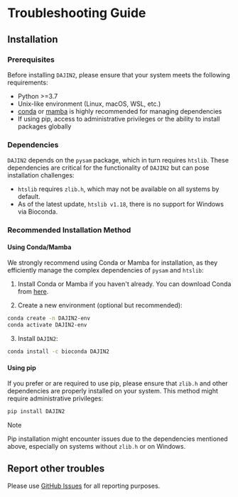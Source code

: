 # Troubleshooting Guide

## Installation

### Prerequisites

Before installing `DAJIN2`, please ensure that your system meets the following requirements:

- Python >=3.7
- Unix-like environment (Linux, macOS, WSL, etc.)
- [conda](https://docs.conda.io/en/latest/) or [mamba](https://mamba.readthedocs.io/en/latest/) is highly recommended for managing dependencies
- If using pip, access to administrative privileges or the ability to install packages globally

### Dependencies

`DAJIN2` depends on the `pysam` package, which in turn requires `htslib`. These dependencies are critical for the functionality of `DAJIN2` but can pose installation challenges:

- `htslib` requires `zlib.h`, which may not be available on all systems by default.
- As of the latest update, `htslib v1.18`, there is no support for Windows via Bioconda.

### Recommended Installation Method

#### Using Conda/Mamba

We strongly recommend using Conda or Mamba for installation, as they efficiently manage the complex dependencies of `pysam` and `htslib`:

1. Install Conda or Mamba if you haven't already. You can download Conda from [here](https://docs.conda.io/en/latest/miniconda.html).

2. Create a new environment (optional but recommended):
```bash
conda create -n DAJIN2-env
conda activate DAJIN2-env
```

3. Install `DAJIN2`:
```bash
conda install -c bioconda DAJIN2
```

#### Using pip

If you prefer or are required to use pip, please ensure that `zlib.h` and other dependencies are properly installed on your system. This method might require administrative privileges:

```bash
pip install DAJIN2
```

> [!NOTE]
> Pip installation might encounter issues due to the dependencies mentioned above, especially on systems without `zlib.h` or on Windows.


## Report other troubles

Please use [GitHub Issues](https://github.com/akikuno/DAJIN2/issues) for all reporting purposes.  
